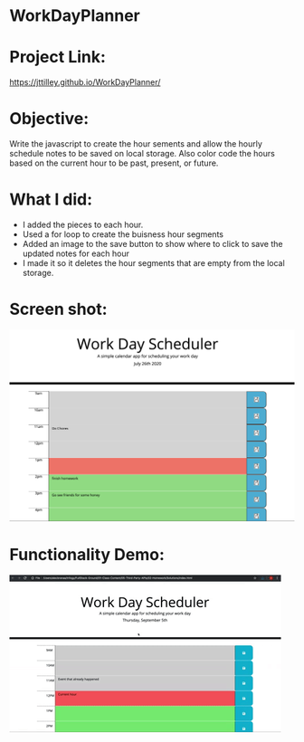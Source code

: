 # WorkDayPlanner

# Project Link: 
https://jttilley.github.io/WorkDayPlanner/

# Objective: 
Write the javascript to create the hour sements and allow the hourly schedule notes to be saved on local storage. Also color code the hours based on the current hour to be past, present, or future. 

# What I did:
* I added the pieces to each hour. 
* Used a for loop to create the buisness hour segments
* Added an image to the save button to show where to click to save the updated notes for each hour
* I made it so it deletes the hour segments that are empty from the local storage. 

# Screen shot:
![day planner screen shot](./Assets/Screen-Shot.png)


# Functionality Demo:
![day planner demo](./Assets/05-third-party-apis-homework-demo.gif)